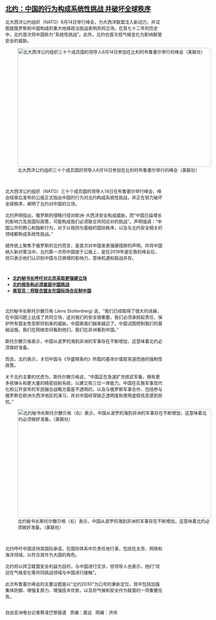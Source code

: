 <!--1623697740000-->
[北约：中国的行为构成系统性挑战 并破坏全球秩序](https://www.rfa.org/mandarin/yataibaodao/junshiwaijiao/cl-06142021144001.html)
------

<p></p><p>北大西洋公约组织（NATO）6月14日举行峰会，为大西洋联盟注入新动力，并试图就俄罗斯和中国构成的重大地缘政治挑战表明共同立场。在其七十二年的历史中，北约首次将中国称为“系统性挑战”。此外，北约也首次视气候变化为影响联盟安全的威胁。</p><p><figure class="image-richtext image-inline captioned" style="width:620px;"><img alt="北大西洋公约组织三十个成员国的领导人6月14日参加在比利时布鲁塞尔举行的峰会（美联社）" height="381" src="https://www.rfa.org/mandarin/yataibaodao/junshiwaijiao/cl-06142021144001.html/cl0614a.jpg/@@images/bf05f735-d2f4-4791-970f-94561aee0f95.jpeg" title="cl0614a.jpg" width="620"/><figcaption class="image-caption">北大西洋公约组织三十个成员国的领导人6月14日参加在比利时布鲁塞尔举行的峰会（美联社）</figcaption><small></small></figure><br/><br/>北大西洋公约组织（NATO）三十个成员国的领导人14日在布鲁塞尔举行峰会，峰会结束后发布的公报正式指出中国的行为对北约构成系统性挑战，并正在努力破坏全球秩序，阐明了北约对中国的立场。<br/><br/>北约声明指出，俄罗斯的侵略行径对欧洲-大西洋安全构成威胁，而“中国日益增长的影响力及其国际政策，可能构成我们必须联合共同应对的挑战”。声明强调：“中国公开的野心和独断行为，对于以规则为基础的国际秩序，以及与北约安全相关的领域都构成系统性挑战。”<br/><br/>就传统上聚焦于俄罗斯的北约而言，是首次对中国发表强硬措辞的声明，并将中国纳入新对策当中。北约第一次将中国提于公报上，是在2019年底伦敦的峰会后，但只表示他们认识到中国与日俱增的影响力，意味机遇和挑战并存。</p><p><br/></p><ul><li><a href="https://www.rfa.org/mandarin/yataibaodao/junshiwaijiao/cl-06012021124649.html"><strong>北约秘书长呼吁对北京采取更强硬立场</strong></a></li><li><strong><a href="https://www.rfa.org/mandarin/Xinwen/5-11302020125555.html">北约报告称必须直面中国挑战</a></strong></li><li><strong><a href="https://www.rfa.org/mandarin/yataibaodao/junshiwaijiao/hc-06092021151849.html">美官员：将联合盟友在国际场合反制中国</a></strong></li></ul><p><br/></p><p>北约秘书长斯托尔滕贝格 (Jens Stoltenberg) 说，“我们已经取得了很大的进展，在中国问题上达成了共同立场，这对我们的安全很重要。我们必须承担起责任，保护所有盟友免受即将到来的威胁，中国离我们越来越近了。中国试图控制我们的基础设施，我们在网络空间看到他们，我们在非洲看到中国。”<br/><br/>斯托尔滕贝格表示，中国从波罗的海到非洲的军事存在不断增加，这意味着北约必须做好准备。<br/><br/>而且，北约表示，关切中国与《华盛顿条约》所载的基本价值观背道而驰的强制性政策。 <br/><br/>关于北约主要的忧虑为，斯托尔滕贝格说，“中国正在急遽扩充核武军备，拥有更多核弹头和更大量的精密投射系统，以建立核三位一体能力。中国在实施军事现代化和公开宣布的军民融合战略方面是不透明的，以及与俄罗斯军事合作，包括参与俄罗斯在欧洲大西洋地区的演习，并对中国经常缺乏透明度和使用虚假信息感到担忧。”</p><p><figure class="image-richtext image-inline captioned" style="width:620px;"><img alt="北约秘书长斯托尔滕贝格（右）表示，中国从波罗的海到非洲的军事存在不断增加，这意味着北约必须做好准备。（美联社）" height="349" src="https://www.rfa.org/mandarin/yataibaodao/junshiwaijiao/cl-06142021144001.html/cl0614b.jpg/@@images/74d3cb07-62a6-46f9-bc5c-429e2759913f.jpeg" title="cl0614b.jpg" width="620"/><figcaption class="image-caption">北约秘书长斯托尔滕贝格（右）表示，中国从波罗的海到非洲的军事存在不断增加，这意味着北约必须做好准备。（美联社）</figcaption><small></small></figure><br/><br/>北约呼吁中国坚持其国际承诺，在国际体系中负责任地行事，包括在太空、网络和海洋领域，以符合其作为大国的角色。<br/><br/>北约将以捍卫联盟安全利益为目的，与中国进行交涉，但领导人也表示，他们“欢迎在气候变化等共同挑战领域与中国进行接触”。<br/><br/>此次布鲁塞尔峰会的主要议题是以“北约2030”为口号的重新定位，其中包括加强集体防御、增强复原力、增强技术优势，以及将气候和安全作为联盟的一项重要任务。<br/></p><p><br/>自由亚洲电台记者蔡凌巴黎报道   责编：嘉远   网编：洪伟</p>
